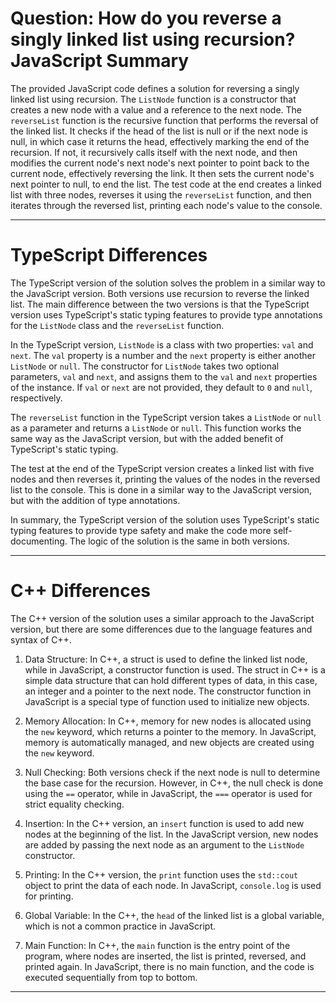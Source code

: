 # Question: How do you reverse a singly linked list using recursion? JavaScript Summary

The provided JavaScript code defines a solution for reversing a singly linked list using recursion. The `ListNode` function is a constructor that creates a new node with a value and a reference to the next node. The `reverseList` function is the recursive function that performs the reversal of the linked list. It checks if the head of the list is null or if the next node is null, in which case it returns the head, effectively marking the end of the recursion. If not, it recursively calls itself with the next node, and then modifies the current node's next node's next pointer to point back to the current node, effectively reversing the link. It then sets the current node's next pointer to null, to end the list. The test code at the end creates a linked list with three nodes, reverses it using the `reverseList` function, and then iterates through the reversed list, printing each node's value to the console.

---

# TypeScript Differences

The TypeScript version of the solution solves the problem in a similar way to the JavaScript version. Both versions use recursion to reverse the linked list. The main difference between the two versions is that the TypeScript version uses TypeScript's static typing features to provide type annotations for the `ListNode` class and the `reverseList` function.

In the TypeScript version, `ListNode` is a class with two properties: `val` and `next`. The `val` property is a number and the `next` property is either another `ListNode` or `null`. The constructor for `ListNode` takes two optional parameters, `val` and `next`, and assigns them to the `val` and `next` properties of the instance. If `val` or `next` are not provided, they default to `0` and `null`, respectively.

The `reverseList` function in the TypeScript version takes a `ListNode` or `null` as a parameter and returns a `ListNode` or `null`. This function works the same way as the JavaScript version, but with the added benefit of TypeScript's static typing.

The test at the end of the TypeScript version creates a linked list with five nodes and then reverses it, printing the values of the nodes in the reversed list to the console. This is done in a similar way to the JavaScript version, but with the addition of type annotations.

In summary, the TypeScript version of the solution uses TypeScript's static typing features to provide type safety and make the code more self-documenting. The logic of the solution is the same in both versions.

---

# C++ Differences

The C++ version of the solution uses a similar approach to the JavaScript version, but there are some differences due to the language features and syntax of C++.

1. Data Structure: In C++, a struct is used to define the linked list node, while in JavaScript, a constructor function is used. The struct in C++ is a simple data structure that can hold different types of data, in this case, an integer and a pointer to the next node. The constructor function in JavaScript is a special type of function used to initialize new objects.

2. Memory Allocation: In C++, memory for new nodes is allocated using the `new` keyword, which returns a pointer to the memory. In JavaScript, memory is automatically managed, and new objects are created using the `new` keyword.

3. Null Checking: Both versions check if the next node is null to determine the base case for the recursion. However, in C++, the null check is done using the `==` operator, while in JavaScript, the `===` operator is used for strict equality checking.

4. Insertion: In the C++ version, an `insert` function is used to add new nodes at the beginning of the list. In the JavaScript version, new nodes are added by passing the next node as an argument to the `ListNode` constructor.

5. Printing: In the C++ version, the `print` function uses the `std::cout` object to print the data of each node. In JavaScript, `console.log` is used for printing.

6. Global Variable: In the C++, the `head` of the linked list is a global variable, which is not a common practice in JavaScript.

7. Main Function: In C++, the `main` function is the entry point of the program, where nodes are inserted, the list is printed, reversed, and printed again. In JavaScript, there is no main function, and the code is executed sequentially from top to bottom.

---
